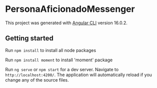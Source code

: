 # PersonaAficionadoMessenger

This project was generated with [Angular CLI](https://github.com/angular/angular-cli) version 16.0.2.

## Getting started

Run `npm install` to install all node packages

Run `npm install moment` to install 'moment' package

Run `ng serve` or `npm start` for a dev server. Navigate to `http://localhost:4200/`. The application will automatically reload if you change any of the source files.


